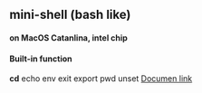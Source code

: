 ## mini-shell (bash like)

#### on MacOS Catanlina, intel chip

#### Built-in function
<b>cd</b>
echo
env
exit
export
pwd
unset
[Documen link](https://maroon-face-0e4.notion.site/MiniShell-b7652a0e380240259411b837c9e862a0?pvs=4)
